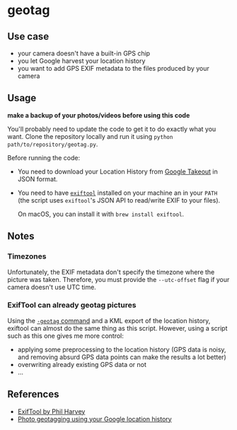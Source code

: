 # geotag

## Use case

- your camera doesn't have a built-in GPS chip
- you let Google harvest your location history
- you want to add GPS EXIF metadata to the files produced by your camera

## Usage

**make a backup of your photos/videos before using this code**

You'll probably need to update the code to get it to do exactly what you want. Clone the repository locally and run it using `python path/to/repository/geotag.py`.

Before running the code:

- You need to download your Location History from [Google Takeout](https://takeout.google.com/settings/takeout) in JSON format.

- You need to have [`exiftool`](https://exiftool.org/) installed on your machine an in your `PATH` (the script uses `exiftool`'s JSON API to read/write EXIF to your files).

  On macOS, you can install it with `brew install exiftool`.

## Notes

### Timezones

Unfortunately, the EXIF metadata don't specify the timezone where the picture was taken. Therefore, you must provide the `--utc-offset` flag if your camera doesn't use UTC time.

### ExifTool can already geotag pictures

Using the [`-geotag` command](https://exiftool.org/geotag.html#geotag) and a KML export of the location history, exiftool can almost do the same thing as this script. However, using a script such as this one gives me more control:

- applying some preprocessing to the location history (GPS data is noisy, and removing absurd GPS data points can make the results a lot better)
- overwriting already existing GPS data or not
- ...

## References

- [ExifTool by Phil Harvey](https://exiftool.org/)
- [Photo geotagging using your Google location history](https://chuckleplant.github.io/2018/07/23/google-photos-geotag.html)
